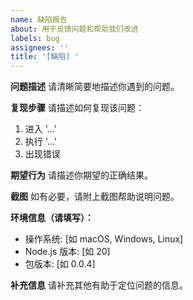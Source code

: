 ```yaml
---
name: 缺陷报告
about: 用于反馈问题和帮助我们改进
labels: bug
assignees: ''
title: '[缺陷] '
---
```


**问题描述**
请清晰简要地描述你遇到的问题。

**复现步骤**
请描述如何复现该问题：

1. 进入 '...'
2. 执行 '...'
3. 出现错误

**期望行为**
请描述你期望的正确结果。

**截图**
如有必要，请附上截图帮助说明问题。

**环境信息（请填写）：**

- 操作系统: [如 macOS, Windows, Linux]
- Node.js 版本: [如 20]
- 包版本: [如 0.0.4]

**补充信息**
请补充其他有助于定位问题的信息。
